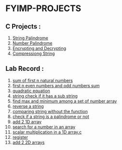 # FYIMP-PROJECTS
## C Projects : 
1. [String Palindrome](/CProgramming/StringPalindrome.c)
2. [Number Palindrome](/CProgramming/NumberPalindrome.c)
3. [Encrypting and Decrypting](/CProgramming/Crypt.c)
4. [Compressiong String](/CProgramming/Compressing.c)

## Lab Record :


 1. [sum of first n natural numbers](/LabRecord/01.sum%20of%20first%20n%20natural%20numbers.c) <br>
 2. [first n even numbers and odd numbers sum](/LabRecord/02.%20first%20n%20even%20numbers%20and%20odd%20numbers%20sum.c)<br>
 3. [quadratic equation](LabRecord/03.quadratic%20equation.c)<br>
 4. [string check if it has a sub string](/LabRecord/04.string%20check%20if%20it%20has%20a%20sub%20string.c)<br>
 5. [find max and minimum among a set of number array ](/LabRecord/05.find%20max%20and%20minimum%20among%20a%20set%20of%20number%20array%20.c)<br>
 6. [reverse a string](/LabRecord/06.reverse%20a%20string%20.c)<br>
 7. [comparing string without the function](/LabRecord/07.comparing%20string%20without%20the%20function.c)<br>
 8. [check if a string is a palindrome or not](/LabRecord/08.check%20if%20a%20string%20is%20a%20palindrome%20or%20not.c)<br>
 9. [add 2 1D array](/LabRecord/09.add%202%201D%20array.c)<br>
 10. [search for a number in an array](/LabRecord/10.%20search%20for%20a%20number%20in%20an%20array.c)<br>
 11. [scalar multiplication in a 1D array.c](/LabRecord/11.%20scalar%20multiplication%20in%20a%201D%20array.c)<br>
 12. [register](/LabRecord/12.%20register.c)<br>
 13. [add 2 2D arrays](/LabRecord/13.%20add%202%202D%20arrays.c)<br>
